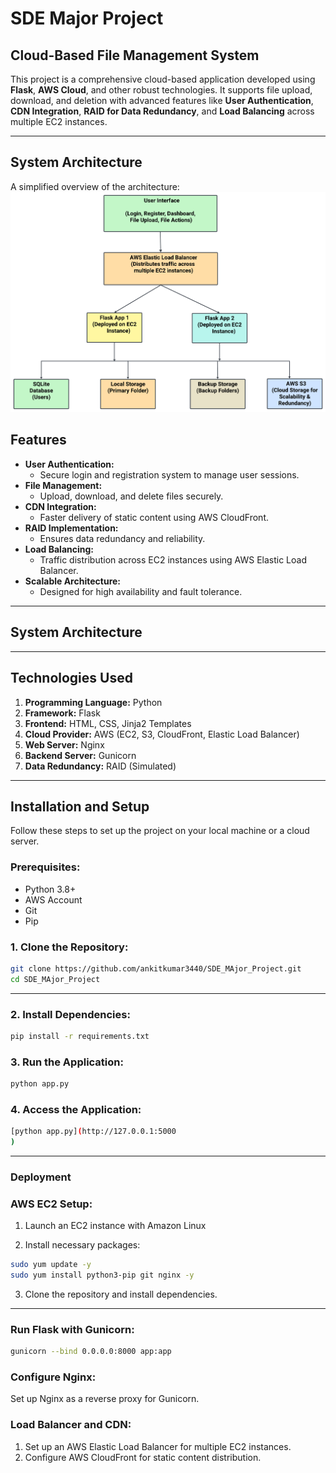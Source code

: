 # **SDE Major Project**

## **Cloud-Based File Management System**

This project is a comprehensive cloud-based application developed using **Flask**, **AWS Cloud**, and other robust technologies. It supports file upload, download, and deletion with advanced features like **User Authentication**, **CDN Integration**, **RAID for Data Redundancy**, and **Load Balancing** across multiple EC2 instances.

---
## **System Architecture**

A simplified overview of the architecture:
![System Architecture](SDE3/Flowchart%20(3).png)



## **Features**

- **User Authentication:**
  - Secure login and registration system to manage user sessions.
- **File Management:**
  - Upload, download, and delete files securely.
- **CDN Integration:**
  - Faster delivery of static content using AWS CloudFront.
- **RAID Implementation:**
  - Ensures data redundancy and reliability.
- **Load Balancing:**
  - Traffic distribution across EC2 instances using AWS Elastic Load Balancer.
- **Scalable Architecture:**
  - Designed for high availability and fault tolerance.

---

## **System Architecture**



---

## **Technologies Used**

1. **Programming Language:** Python
2. **Framework:** Flask
3. **Frontend:** HTML, CSS, Jinja2 Templates
4. **Cloud Provider:** AWS (EC2, S3, CloudFront, Elastic Load Balancer)
5. **Web Server:** Nginx
6. **Backend Server:** Gunicorn
7. **Data Redundancy:** RAID (Simulated)

---

## **Installation and Setup**

Follow these steps to set up the project on your local machine or a cloud server.

### Prerequisites:
- Python 3.8+
- AWS Account
- Git
- Pip

### 1. Clone the Repository:
``` bash
git clone https://github.com/ankitkumar3440/SDE_MAjor_Project.git
cd SDE_MAjor_Project
```
---
### 2. Install Dependencies:
 ```bash
pip install -r requirements.txt
```
### 3. Run the Application:
 ```bash
python app.py
 ```
### 4. Access the Application:
 ```bash
[python app.py](http://127.0.0.1:5000
)
 ```
---
### **Deployment**
### AWS EC2 Setup:
1. Launch an EC2 instance with Amazon Linux 

2. Install necessary packages:
 ```bash
sudo yum update -y
sudo yum install python3-pip git nginx -y

 ```
3. Clone the repository and install dependencies.

---
### **Run Flask with Gunicorn:**
 ```bash
gunicorn --bind 0.0.0.0:8000 app:app

 ```
### **Configure Nginx:**
Set up Nginx as a reverse proxy for Gunicorn.

### **Load Balancer and CDN:**
1. Set up an AWS Elastic Load Balancer for multiple EC2 instances.
2. Configure AWS CloudFront for static content distribution.



